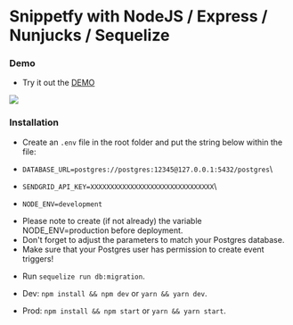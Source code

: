 # Snippetfy with NodeJS / Express / Nunjucks / Sequelize

### Demo

- Try it out the [DEMO](https://snippetfy-app.herokuapp.com/)

![](http://g.recordit.co/ivo1SciqTr.gif)

### Installation

- Create an `.env` file in the root folder and put the string below within the file:

- `DATABASE_URL=postgres://postgres:12345@127.0.0.1:5432/postgres`\
- `SENDGRID_API_KEY=XXXXXXXXXXXXXXXXXXXXXXXXXXXXXXX`\
- `NODE_ENV=development`

* Please note to create (if not already) the variable NODE_ENV=production before deployment.
* Don't forget to adjust the parameters to match your Postgres database.
* Make sure that your Postgres user has permission to create event triggers!

- Run `sequelize run db:migration`.

- Dev: `npm install && npm dev` or `yarn && yarn dev`.
- Prod: `npm install && npm start` or `yarn && yarn start`.
